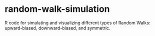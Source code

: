# random-walk-simulation
R code for simulating and visualizing different types of Random Walks: upward-biased, downward-biased, and symmetric.
